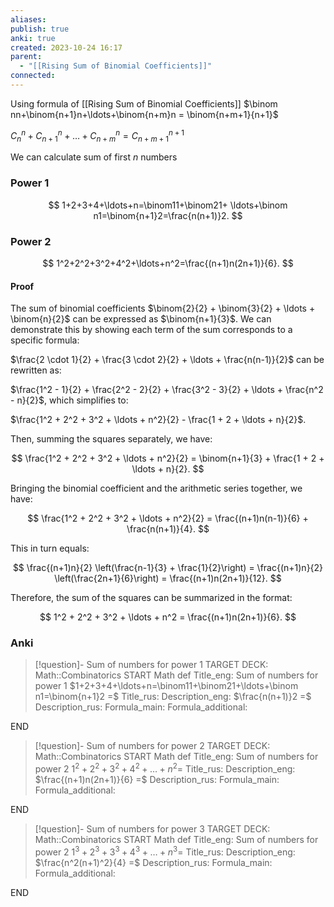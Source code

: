 ```yaml
---
aliases: 
publish: true
anki: true
created: 2023-10-24 16:17
parent:
  - "[[Rising Sum of Binomial Coefficients]]"
connected:
---
```

Using formula of [[Rising Sum of Binomial Coefficients]]
$\binom nn+\binom{n+1}n+\ldots+\binom{n+m}n = \binom{n+m+1}{n+1}$

$C_n^n + C_{n+1}^n + \ldots + C_{n+m}^n = C_{n+m+1}^{n+1}$

We can calculate sum of first $n$ numbers

### Power 1
$$
1+2+3+4+\ldots+n=\binom11+\binom21+ 
\ldots+\binom n1=\binom{n+1}2=\frac{n(n+1)}2.
$$
### Power 2
$$
1^2+2^2+3^2+4^2+\ldots+n^2=\frac{(n+1)n(2n+1)}{6}.
$$
#### Proof
The sum of binomial coefficients $\binom{2}{2} + \binom{3}{2} + \ldots + \binom{n}{2}$ can be expressed as $\binom{n+1}{3}$. We can demonstrate this by showing each term of the sum corresponds to a specific formula:

$\frac{2 \cdot 1}{2} + \frac{3 \cdot 2}{2} + \ldots + \frac{n(n-1)}{2}$ can be rewritten as:

$\frac{1^2 - 1}{2} + \frac{2^2 - 2}{2} + \frac{3^2 - 3}{2} + \ldots + \frac{n^2 - n}{2}$, which simplifies to:

$\frac{1^2 + 2^2 + 3^2 + \ldots + n^2}{2} - \frac{1 + 2 + \ldots + n}{2}$.

Then, summing the squares separately, we have:

$$
\frac{1^2 + 2^2 + 3^2 + \ldots + n^2}{2} = \binom{n+1}{3} + \frac{1 + 2 + \ldots + n}{2}.
$$

Bringing the binomial coefficient and the arithmetic series together, we have:

$$
\frac{1^2 + 2^2 + 3^2 + \ldots + n^2}{2} = \frac{(n+1)n(n-1)}{6} + \frac{n(n+1)}{4}.
$$

This in turn equals:

$$
\frac{(n+1)n}{2} \left(\frac{n-1}{3} + \frac{1}{2}\right) = \frac{(n+1)n}{2} \left(\frac{2n+1}{6}\right) = \frac{(n+1)n(2n+1)}{12}.
$$

Therefore, the sum of the squares can be summarized in the format:

$$
1^2 + 2^2 + 3^2 + \ldots + n^2 = \frac{(n+1)n(2n+1)}{6}.
$$


### Anki
> [!question]- Sum of numbers for power 1
TARGET DECK: Math::Combinatorics
START
Math def
Title_eng: Sum of numbers for power 1
$1+2+3+4+\ldots+n=\binom11+\binom21+\ldots+\binom n1=\binom{n+1}2 =$
Title_rus: 
Description_eng: $\frac{n(n+1)}2 =$
Description_rus: 
Formula_main: 
Formula_additional:
<!--ID: 1706020955777-->
END

> [!question]- Sum of numbers for power 2
TARGET DECK: Math::Combinatorics
START
Math def
Title_eng: Sum of numbers for power 2
$1^2+2^2+3^2+4^2+\ldots+n^2 =$
Title_rus: 
Description_eng: $\frac{(n+1)n(2n+1)}{6} =$
Description_rus: 
Formula_main: 
Formula_additional:
<!--ID: 1706020955796-->
END

> [!question]- Sum of numbers for power 3
TARGET DECK: Math::Combinatorics
START
Math def
Title_eng: Sum of numbers for power 2
$1^3+2^3+3^3+4^3+\ldots+n^3 =$
Title_rus: 
Description_eng: $\frac{n^2(n+1)^2}{4} =$
Description_rus: 
Formula_main: 
Formula_additional:
<!--ID: 1706021072861-->
END






